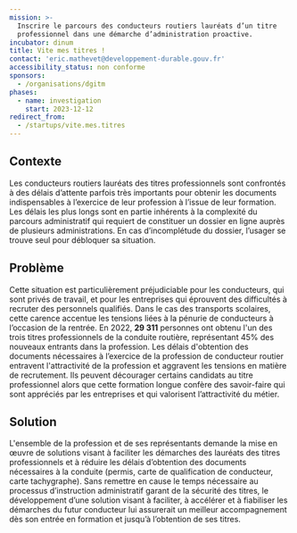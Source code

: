 ```yaml
---
mission: >-
  Inscrire le parcours des conducteurs routiers lauréats d’un titre
  professionnel dans une démarche d’administration proactive.
incubator: dinum
title: Vite mes titres !
contact: 'eric.mathevet@developpement-durable.gouv.fr'
accessibility_status: non conforme
sponsors:
  - /organisations/dgitm
phases:
  - name: investigation
    start: 2023-12-12
redirect_from:
  - /startups/vite.mes.titres
---
```

## Contexte
Les conducteurs routiers lauréats des titres professionnels sont confrontés à des délais d’attente parfois très importants pour obtenir les documents indispensables à l’exercice de leur profession à l’issue de leur formation. Les délais les plus longs sont en partie inhérents à la complexité du parcours administratif qui requiert de constituer un dossier en ligne auprès de plusieurs administrations. En cas d’incomplétude du dossier, l’usager se trouve seul pour débloquer sa situation. 

## Problème

Cette situation est particulièrement préjudiciable pour les conducteurs, qui sont privés de travail, et pour les entreprises qui éprouvent des difficultés à recruter des personnels qualifiés. Dans le cas des transports scolaires, cette carence accentue les tensions liées à la pénurie de conducteurs à l’occasion de la rentrée.
En 2022, **29 311** personnes ont obtenu l'un des trois titres professionnels de la conduite routière, représentant 45% des nouveaux entrants dans la profession. 
Les délais d'obtention des documents nécessaires à l’exercice de la profession de conducteur routier entravent l'attractivité de la profession et aggravent les tensions en matière de recrutement. Ils peuvent décourager certains candidats au titre professionnel alors que cette formation longue confère des savoir-faire qui sont appréciés par les entreprises et qui valorisent l’attractivité du métier. 


## Solution

L'ensemble de la profession et de ses représentants demande la mise en œuvre de solutions visant à faciliter les démarches des lauréats des titres professionnels et à réduire les délais d’obtention des documents nécessaires à la conduite (permis, carte de qualification de conducteur, carte tachygraphe).
Sans remettre en cause le temps nécessaire au processus d’instruction administratif garant de la sécurité des titres, le développement d’une solution visant à faciliter, à accélérer et à fiabiliser les démarches du futur conducteur lui assurerait un meilleur accompagnement dès son entrée en formation et jusqu’à l’obtention de ses titres.


